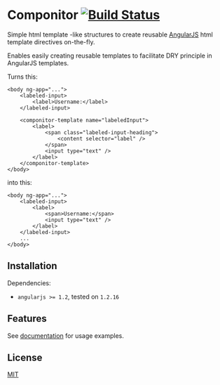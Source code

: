Componitor [![Build Status](https://secure.travis-ci.org/NitorCreations/componitor.png)](https://travis-ci.org/NitorCreations/componitor)
=========

  Simple html template -like structures to create reusable [AngularJS](https://angularjs.org) html template directives on-the-fly.
  
  Enables easily creating reusable templates to facilitate DRY principle in AngularJS templates.
  
Turns this:

    <body ng-app="...">
    	<labeled-input>
        	<label>Username:</label>
        </labeled-input>
        
        <componitor-template name="labeledInput">
        	<label>
            	<span class="labeled-input-heading">
                	<content selector="label" />
                </span>
                <input type="text" />
            </label>
        </componitor-template>
    </body>

into this:

    <body ng-app="...">
    	<labeled-input>
        	<label>
            	<span>Username:</span>
                <input type="text" />
        	</label>
        </labeled-input>
        ...
    </body>

## Installation

Dependencies:
* `angularjs >= 1.2`, tested on `1.2.16`

## Features

See [documentation](dist/docs) for usage examples.

## License

  [MIT](LICENSE)
